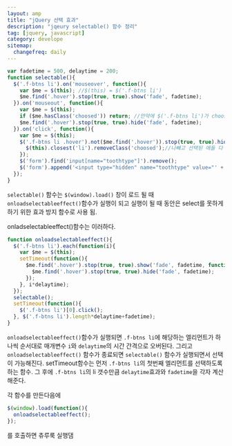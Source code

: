 ```yaml
---
layout: amp
title: "jQuery 선택 효과"
description: "jqeury selectable() 함수 정리"
tag: [jquery, javascript]
category: develope
sitemap:
  changefreq: daily
---
```


```javascript
var fadetime = 500, delaytime = 200;
function selectable(){
  $('.f-btns li').on('mouseover', function(){
    var $me = $(this); //$(this) = $('.f-btns li')
    $me.find('.hover').stop(true, true).show('fade', fadetime);
  }).on('mouseout', function(){
    var $me = $(this);
    if ($me.hasClass('choosed')) return; //만약에 $('.f-btns li')가 choosed 되어 있으면 아래 코드 실행안하고 스코프 종료.
    $me.find('.hover').stop(true, true).hide('fade', fadetime);
  }).on('click', function(){
    var $me = $(this);
    $('.f-btns li .hover').not($me.find('.hover')).stop(true, true).hide('fade', fadetime, function(){
      $(this).closest('li').removeClass('choosed');//나빼고 선택된 애들 다 초기화
    });
    $('form').find('input[name="toothtype"]').remove();
    $('form').append('<input type="hidden" name="toothtype" value="' + $(this).attr('toothtype') + '" />');
  });
}
```

`selectable()` 함수는 `$(window).load()` 창이 로드 될 때 `onloadselectableeffect()`함수가 실행이 되고 실행이 될 때 동안은 select를 못하게 하기 위한 효과 방지 함수로 사용 됨.

onladselectableeffect()함수는 이러하다.
```javascript
function onloadselectableeffect(){
  $('.f-btns li').each(function(i){
    var $me = $(this);
    setTimeout(function(){
      $me.find('.hover').stop(true, true).show('fade', fadetime, function(){
        $me.find('.hover').stop(true, true).hide('fade', fadetime);
      });
    }, i*delaytime);
  });
  selectable();
  setTimeout(function(){
    $('.f-btns li')[0].click();
  }, $('.f-btns li').length*delaytime+fadetime);
}
```
`onloadselectableeffect()`함수가 실행되면 `.f-btns li`에 해당하는 엘리먼트가 하나씩 순서대로 매개변수 `i`와 `delaytime`의 시간 간격으로 오버된다.
그리고 `onloadselectableeffect()` 함수가 종료되면 `selectable()` 함수가 실행되면서 선택이 가능해진다. setTimeout함수는 먼저 `.f-btns li`의 첫번째 엘리먼트를 선택하도록하는 함수.
그 후에 `.f-btns li`의 li 갯수만큼 `delaytime`효과와 `fadetime`을 각자 계산해준다.

각 함수를 만든다음에
```javascript
$(window).load(function(){
  onloadselectableeffect();
});
```
를 호출하면 츄루룩 실행댐
